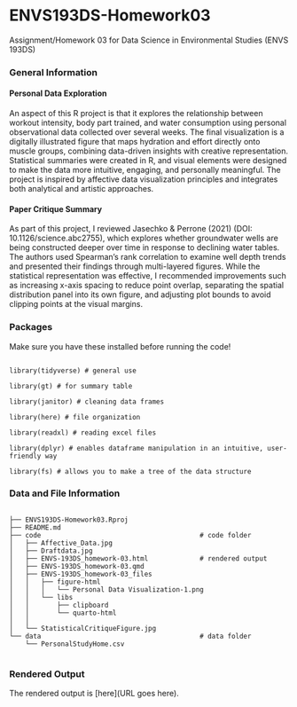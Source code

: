 # ENVS193DS-Homework03
Assignment/Homework 03 for Data Science in Environmental Studies (ENVS 193DS)

### General Information 

#### Personal Data Exploration
An aspect of this R project is that it explores the relationship between workout intensity, body part trained, and water consumption using personal observational data collected over several weeks. The final visualization is a digitally illustrated figure that maps hydration and effort directly onto muscle groups, combining data-driven insights with creative representation. Statistical summaries were created in R, and visual elements were designed to make the data more intuitive, engaging, and personally meaningful. The project is inspired by affective data visualization principles and integrates both analytical and artistic approaches. 

#### Paper Critique Summary
As part of this project, I reviewed Jasechko & Perrone (2021) (DOI: 10.1126/science.abc2755), which explores whether groundwater wells are being constructed deeper over time in response to declining water tables. The authors used Spearman’s rank correlation to examine well depth trends and presented their findings through multi-layered figures. While the statistical representation was effective, I recommended improvements such as increasing x-axis spacing to reduce point overlap, separating the spatial distribution panel into its own figure, and adjusting plot bounds to avoid clipping points at the visual margins. 


### Packages 

Make sure you have these installed before running the code!

```

library(tidyverse) # general use 

library(gt) # for summary table

library(janitor) # cleaning data frames 

library(here) # file organization 

library(readxl) # reading excel files 

library(dplyr) # enables dataframe manipulation in an intuitive, user-friendly way

library(fs) # allows you to make a tree of the data structure

```

### Data and File Information

```

├── ENVS193DS-Homework03.Rproj
├── README.md
├── code                                        # code folder 
│   ├── Affective_Data.jpg                       
│   ├── Draftdata.jpg                            
│   ├── ENVS-193DS_homework-03.html             # rendered output 
│   ├── ENVS-193DS_homework-03.qmd               
│   ├── ENVS-193DS_homework-03_files
│   │   ├── figure-html
│   │   │   └── Personal Data Visualization-1.png
│   │   └── libs
│   │       ├── clipboard
│   │       └── quarto-html
│   │       
│   └── StatisticalCritiqueFigure.jpg
└── data                                        # data folder 
    └── PersonalStudyHome.csv
    
```

### Rendered Output 

The rendered output is [here](URL goes here).

